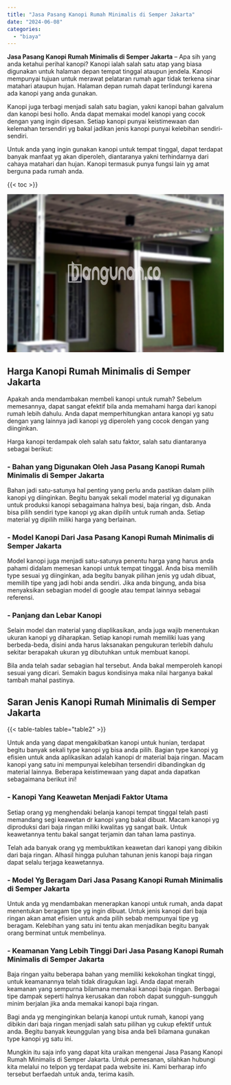 ```yaml
---
title: "Jasa Pasang Kanopi Rumah Minimalis di Semper Jakarta"
date: "2024-06-08"
categories: 
  - "biaya"
---
```


**Jasa Pasang Kanopi Rumah Minimalis di Semper Jakarta** – Apa sih yang anda ketahui perihal kanopi? Kanopi ialah salah satu atap yang biasa digunakan untuk halaman depan tempat tinggal ataupun jendela. Kanopi mempunyai tujuan untuk merawat pelataran rumah agar tidak terkena sinar matahari ataupun hujan. Halaman depan rumah dapat terlindungi karena ada kanopi yang anda gunakan.

Kanopi juga terbagi menjadi salah satu bagian, yakni kanopi bahan galvalum dan kanopi besi hollo. Anda dapat memakai model kanopi yang cocok dengan yang ingin dipesan. Setiap kanopi punyai keistimewaan dan kelemahan tersendiri yg bakal jadikan jenis kanopi punyai kelebihan sendiri-sendiri.

Untuk anda yang ingin gunakan kanopi untuk tempat tinggal, dapat terdapat banyak manfaat yg akan diperoleh, diantaranya yakni terhindarnya dari cahaya matahari dan hujan. Kanopi termasuk punya fungsi lain yg amat berguna pada rumah anda.

{{< toc >}}

![Jasa Pasang Kanopi Rumah Minimalis di Semper Jakarta](/images/harga-kanopi-minimalis-31.png)

## Harga Kanopi Rumah Minimalis di Semper Jakarta

Apakah anda mendambakan membeli kanopi untuk rumah? Sebelum memesannya, dapat sangat efektif bila anda memahami harga dari kanopi rumah lebih dahulu. Anda dapat memperhitungkan antara kanopi yg satu dengan yang lainnya jadi kanopi yg diperoleh yang cocok dengan yang diinginkan.

Harga kanopi terdampak oleh salah satu faktor, salah satu diantaranya sebagai berikut:

### \- Bahan yang Digunakan Oleh Jasa Pasang Kanopi Rumah Minimalis di Semper Jakarta

Bahan jadi satu-satunya hal penting yang perlu anda pastikan dalam pilih kanopi yg diinginkan. Begitu banyak sekali model material yg digunakan untuk produksi kanopi sebagaimana halnya besi, baja ringan, dsb. Anda bisa pilih sendiri type kanopi yg akan dipilih untuk rumah anda. Setiap material yg dipilih miliki harga yang berlainan.

### \- Model Kanopi Dari Jasa Pasang Kanopi Rumah Minimalis di Semper Jakarta

Model kanopi juga menjadi satu-satunya penentu harga yang harus anda pahami didalam memesan kanopi untuk tempat tinggal. Anda bisa memilih type sesuai yg diinginkan, ada begitu banyak pilihan jenis yg udah dibuat, memilih tipe yang jadi hobi anda sendiri. Jika anda bingung, anda bisa menyaksikan sebagian model di google atau tempat lainnya sebagai referensi.

### \- Panjang dan Lebar Kanopi

Selain model dan material yang diaplikasikan, anda juga wajib menentukan ukuran kanopi yg diharapkan. Setiap kanopi rumah memiliki luas yang berbeda-beda, disini anda harus laksanakan pengukuran terlebih dahulu sekitar berapakah ukuran yg dibutuhkan untuk membuat kanopi.

Bila anda telah sadar sebagian hal tersebut. Anda bakal memperoleh kanopi sesuai yang dicari. Semakin bagus kondisinya maka nilai harganya bakal tambah mahal pastinya.

## Saran Jenis Kanopi Rumah Minimalis di Semper Jakarta

{{< table-tables table="table2" >}}

Untuk anda yang dapat mengakibatkan kanopi untuk hunian, terdapat begitu banyak sekali type kanopi yg bisa anda pilih. Bagian type kanopi yg efisien untuk anda aplikasikan adalah kanopi dr material baja ringan. Macam kanopi yang satu ini mempunyai kelebihan tersendiri dibandingkan dg material lainnya. Beberapa keistimewaan yang dapat anda dapatkan sebagaimana berikut ini!

### \- Kanopi Yang Keawetan Menjadi Faktor Utama

Setiap orang yg menghendaki belanja kanopi tempat tinggal telah pasti memandang segi keawetan dr kanopi yang bakal dibuat. Macam kanopi yg diproduksi dari baja ringan miliki kwalitas yg sangat baik. Untuk keawetannya tentu bakal sangat terjamin dan tahan lama pastinya.

Telah ada banyak orang yg membuktikan keawetan dari kanopi yang dibikin dari baja ringan. Alhasil hingga puluhan tahunan jenis kanopi baja ringan dapat selalu terjaga keawetannya.

### \- Model Yg Beragam Dari Jasa Pasang Kanopi Rumah Minimalis di Semper Jakarta

Untuk anda yg mendambakan menerapkan kanopi untuk rumah, anda dapat menentukan beragam tipe yg ingin dibuat. Untuk jenis kanopi dari baja ringan akan amat efisien untuk anda pilih sebab mempunyai tipe yg beragam. Kelebihan yang satu ini tentu akan menjadikan begitu banyak orang berminat untuk membelinya.

### \- Keamanan Yang Lebih Tinggi Dari Jasa Pasang Kanopi Rumah Minimalis di Semper Jakarta

Baja ringan yaitu beberapa bahan yang memiliki kekokohan tingkat tinggi, untuk keamanannya telah tidak diragukan lagi. Anda dapat meraih keamanan yang sempurna bilamana memakai kanopi baja ringan. Berbagai tipe dampak seperti halnya kerusakan dan roboh dapat sungguh-sungguh minim berjalan jika anda memakai kanopi baja ringan.

Bagi anda yg menginginkan belanja kanopi untuk rumah, kanopi yang dibikin dari baja ringan menjadi salah satu pilihan yg cukup efektif untuk anda. Begitu banyak keunggulan yang bisa anda beli bilamana gunakan type kanopi yg satu ini.

Mungkin itu saja info yang dapat kita uraikan mengenai Jasa Pasang Kanopi Rumah Minimalis di Semper Jakarta. Untuk pemesanan, silahkan hubungi kita melalui no telpon yg terdapat pada website ini. Kami berharap info tersebut berfaedah untuk anda, terima kasih.
